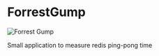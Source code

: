 # ForrestGump

![Forrest Gump](https://media.tenor.com/images/80746be3c4256952fd1c881d6d5033d9/tenor.gif)

Small application to measure redis ping-pong time
